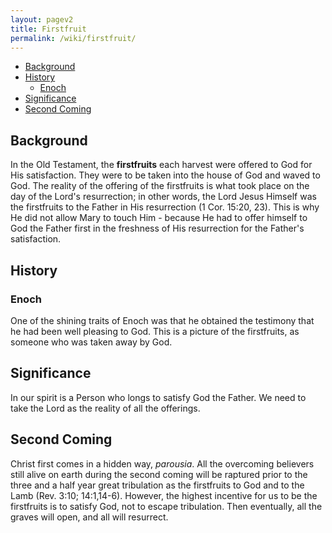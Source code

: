 ```yaml
---
layout: pagev2
title: Firstfruit
permalink: /wiki/firstfruit/
---
```

- [Background](#background)
- [History](#history)
  - [Enoch](#enoch)
- [Significance](#significance)
- [Second Coming](#second-coming)

## Background

In the Old Testament, the **firstfruits** each harvest were offered to God for His satisfaction. They were to be taken into the house of God and waved to God. The reality of the offering of the firstfruits is what took place on the day of the Lord's resurrection; in other words, the Lord Jesus Himself was the firstfruits to the Father in His resurrection (1 Cor. 15:20, 23). This is why He did not allow Mary to touch Him - because He had to offer himself to God the Father first in the freshness of His resurrection for the Father's satisfaction.

## History

### Enoch

One of the shining traits of Enoch was that he obtained the testimony that he had been well pleasing to God. This is a picture of the firstfruits, as someone who was taken away by God.

## Significance

In our spirit is a Person who longs to satisfy God the Father. We need to take the Lord as the reality of all the offerings.

## Second Coming

Christ first comes in a hidden way, *parousia*. All the overcoming believers still alive on earth during the second coming will be raptured prior to the three and a half year great tribulation as the firstfruits to God and to the Lamb (Rev. 3:10; 14:1,14-6). However, the highest incentive for us to be the firstfruits is to satisfy God, not to escape tribulation. Then eventually, all the graves will open, and all will resurrect. 